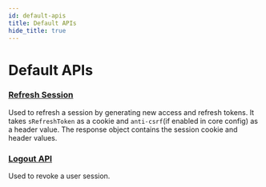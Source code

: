 ```yaml
---
id: default-apis
title: Default APIs
hide_title: true
---
```


# Default APIs

### [Refresh Session](https://github.com/supertokens/frontend-driver-interface/blob/master/v1.5.0.md#refresh-session)
Used to refresh a session by generating new access and refresh tokens. It takes ``sRefreshToken`` as a cookie and ``anti-csrf``(if enabled in core config) as a header value. The response object contains the session cookie and header values.

### [Logout API](https://github.com/supertokens/frontend-driver-interface/blob/master/v1.7.0.md#url-apibasepathsignout)
Used to revoke a user session.